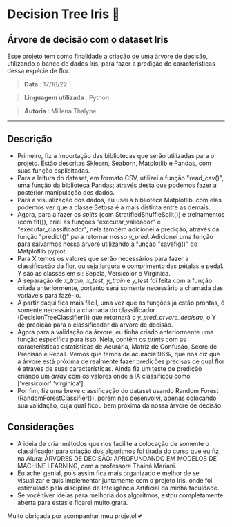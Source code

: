 # Decision Tree Iris 🌺
## Árvore de decisão com o dataset Iris
Esse projeto tem como finalidade a criação de uma árvore de decisão, utilizando o banco de dados Iris, para fazer a predição de características dessa espécie de flor.

> **Data** : 17/10/22 

> **Linguagem utilizada** : Python 

> **Autoria** : Millena Thalyne
---
## Descrição
- Primeiro, fiz a importação das bibliotecas que serão utilizadas para o projeto. Estão descritas Sklearn, Seaborn, Matplotlib e Pandas, com suas função esplicitadas. 
- Para a leitura do dataset, em formato CSV, utilizei a função "read_csv()", uma função da biblioteca Pandas; através desta que podemos fazer a posterior manipulação dos dados.
- Para a visualização dos dados, eu usei a biblioteca Matplotlib, com elas podemos ver que a classe Setosa é a mais distinta entre as demais. 
- Agora, para a fazer os _splits_ (com StratifiedShuffleSplit()) e treinamentos (com fit()), criei as funções "executar_validador" e "executar_classificador", nela também adicionei a predição, através da função "predict()" para retornar nosso _y_pred_. Adicionei uma função para salvarmos nossa árvore utilizando a função "savefig()" do Matplotlib.pyplot.
- Para X temos os valores que serão necessários para fazer a classificação da flor, ou seja,largura e comprimento das pétalas e pedal. Y são as classes em si: Sepala, Versicolor e Virginica. 
- A separação de _x_train_, _x_test_, _y_train_ e _y_test_ foi feita com a função criada anteriormente, portanto será somente necessário a chamada das variáveis para fazê-lo.
- A partir daqui fica mais fácil, uma vez que as funções já estão prontas, é somente necessário a chamada do classificador (DecisionTreeClassifier()) que retornará o _y_pred_arvore_decisao_, o Y de predição para o classificador da árvore de decisão. 
- Agora para a validação da árvore, eu tinha criado anteriormente uma função específica para isso. Nela, contém os _prints_ com as características estatísticas de Acurária, Matriz de Confusão, Score de Precisão e Recall. Vemos que temos de acurácia 96%, que nos diz que a árvore está próxima de realmente fazer predições precisas de qual flor é através de suas características. Ainda fiz um teste de predição criando um _array_ com os valores onde a IA classificou como ['versicolor' 'virginica'].
- Por fim, fiz uma breve classificação do dataset usando Random Forest (RandomForestClassifier()), porém não desenvolvi, apenas colocando sua validação, cuja qual ficou bem próxima da nossa árvore de decisão.

## Considerações
- A ideia de criar métodos que nos facilite a colocação de somente o classificador para criação dos algoritmos foi tirada do curso que eu fiz na Alura: ÁRVORES DE DECISÃO: APROFUNDANDO EM MODELOS DE MACHINE LEARNING, com a professora Thainá Mariani. 
- Eu achei genial, pois assim fica mais organizado e melhor de se visualizar e quis implementar juntamente com o projeto Iris, onde foi estimulado pela disciplina de Inteligência Artificial da minha faculdade. 
- Se você tiver ideias para melhoria dos algoritmos, estou completamente aberta para estas e ficarei muito grata. 

 Muito obrigada por acompanhar meu projeto! 💕
